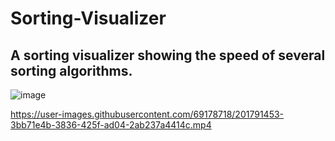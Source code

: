 # Sorting-Visualizer

## A sorting visualizer showing the speed of several sorting algorithms.

![image](https://user-images.githubusercontent.com/69178718/201791166-330dfb8f-6b45-4fcd-b984-fdfa4f6e9a30.png)




https://user-images.githubusercontent.com/69178718/201791453-3bb71e4b-3836-425f-ad04-2ab237a4414c.mp4

